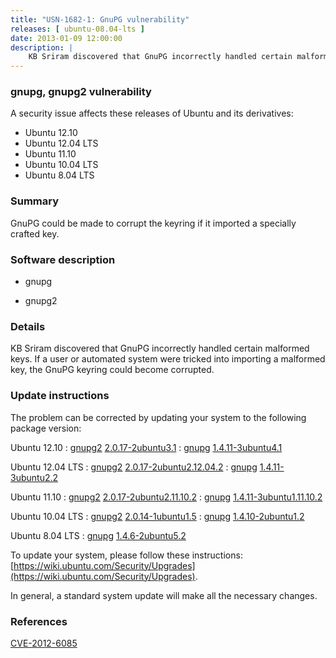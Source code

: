 ```yaml
---
title: "USN-1682-1: GnuPG vulnerability"
releases: [ ubuntu-08.04-lts ]
date: 2013-01-09 12:00:00
description: |
    KB Sriram discovered that GnuPG incorrectly handled certain malformed keys. If a user or automated system were tricked into importing a malformed key, the GnuPG keyring could become corrupted. 
--- 
```

 
### gnupg, gnupg2 vulnerability

A security issue affects these releases of Ubuntu and its derivatives:

* Ubuntu 12.10
* Ubuntu 12.04 LTS
* Ubuntu 11.10
* Ubuntu 10.04 LTS
* Ubuntu 8.04 LTS

### Summary

GnuPG could be made to corrupt the keyring if it imported a specially crafted key.

### Software description

* gnupg 

* gnupg2 

### Details

KB Sriram discovered that GnuPG incorrectly handled certain malformed keys. If a user or automated system were tricked into importing a malformed key, the GnuPG keyring could become corrupted. 

### Update instructions

The problem can be corrected by updating your system to the following package version:

Ubuntu 12.10
 : [gnupg2](https://launchpad.net/ubuntu/+source/gnupg2) <span> [2.0.17-2ubuntu3.1](https://launchpad.net/ubuntu/+source/gnupg2/2.0.17-2ubuntu3.1) </span> 
 : [gnupg](https://launchpad.net/ubuntu/+source/gnupg) <span> [1.4.11-3ubuntu4.1](https://launchpad.net/ubuntu/+source/gnupg/1.4.11-3ubuntu4.1) </span> 

Ubuntu 12.04 LTS
 : [gnupg2](https://launchpad.net/ubuntu/+source/gnupg2) <span> [2.0.17-2ubuntu2.12.04.2](https://launchpad.net/ubuntu/+source/gnupg2/2.0.17-2ubuntu2.12.04.2) </span> 
 : [gnupg](https://launchpad.net/ubuntu/+source/gnupg) <span> [1.4.11-3ubuntu2.2](https://launchpad.net/ubuntu/+source/gnupg/1.4.11-3ubuntu2.2) </span> 

Ubuntu 11.10
 : [gnupg2](https://launchpad.net/ubuntu/+source/gnupg2) <span> [2.0.17-2ubuntu2.11.10.2](https://launchpad.net/ubuntu/+source/gnupg2/2.0.17-2ubuntu2.11.10.2) </span> 
 : [gnupg](https://launchpad.net/ubuntu/+source/gnupg) <span> [1.4.11-3ubuntu1.11.10.2](https://launchpad.net/ubuntu/+source/gnupg/1.4.11-3ubuntu1.11.10.2) </span> 

Ubuntu 10.04 LTS
 : [gnupg2](https://launchpad.net/ubuntu/+source/gnupg2) <span> [2.0.14-1ubuntu1.5](https://launchpad.net/ubuntu/+source/gnupg2/2.0.14-1ubuntu1.5) </span> 
 : [gnupg](https://launchpad.net/ubuntu/+source/gnupg) <span> [1.4.10-2ubuntu1.2](https://launchpad.net/ubuntu/+source/gnupg/1.4.10-2ubuntu1.2) </span> 

Ubuntu 8.04 LTS
 : [gnupg](https://launchpad.net/ubuntu/+source/gnupg) <span> [1.4.6-2ubuntu5.2](https://launchpad.net/ubuntu/+source/gnupg/1.4.6-2ubuntu5.2) </span> 

To update your system, please follow these instructions: [https://wiki.ubuntu.com/Security/Upgrades](https://wiki.ubuntu.com/Security/Upgrades).

In general, a standard system update will make all the necessary changes. 

### References

 [CVE-2012-6085](http://people.ubuntu.com/~ubuntu-security/cve/CVE-2012-6085)
 
